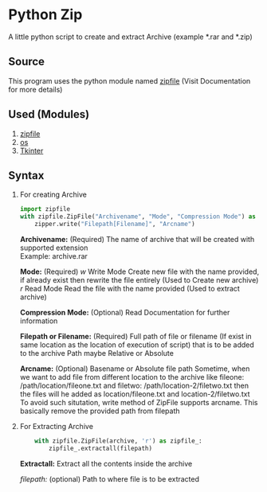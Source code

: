 # Python Zip
A little python script to create and extract Archive (example *.rar and *.zip)

## Source
This program uses the python module named [zipfile](https://docs.python.org/3/library/zipfile.html) (Visit Documentation for more details)

## Used (Modules)
1. [zipfile](https://docs.python.org/3/library/zipfile.html)
2. [os](https://docs.python.org/3/library/os.html)
3. [Tkinter](https://docs.python.org/3/library/tk.html)

## Syntax
1. For creating Archive
    ````python
    import zipfile
    with zipfile.ZipFile("Archivename", "Mode", "Compression Mode") as zipper:
        zipper.write("Filepath[Filename]", "Arcname")
    ````
    **Archivename:** (Required)
        The name of archive that will be created with supported extension <br>
        Example: archive.rar

    **Mode:** (Required)
        *w*
            Write Mode
                Create new file with the name provided, if already exist then rewrite the file entirely
                (Used to Create new archive)
        *r*
            Read Mode
                Read the file with the name provided
                (Used to extract archive)

    **Compression Mode:** (Optional)
        Read Documentation for further information

    **Filepath or Filename:** (Required)
        Full path of file or filename (If exist in same location as the location of execution of script) that is to be added to the archive
        Path maybe Relative or Absolute

    **Arcname:** (Optional)
        Basename or Absolute file path
        Sometime, when we want to add file from different location to the archive like
        fileone: /path/location/fileone.txt and
        filetwo: /path/location-2/filetwo.txt
        then the files will he added as
        location/fileone.txt and 
        location-2/filetwo.txt
        <br>
        To avoid such situtation, write method of ZipFile supports arcname.
        This basically remove the provided path from filepath
        
2. For Extracting Archive
    ````python
        with zipfile.ZipFile(archive, 'r') as zipfile_:
            zipfile_.extractall(filepath)
    ````
    **Extractall:**
        Extract all the contents inside the archive

    *filepath:* (optional)
        Path to where file is to be extracted